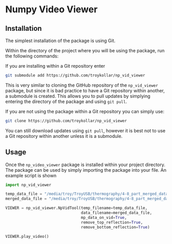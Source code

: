 # Numpy Video Viewer

## Installation

The simplest installation of the package is using Git.

Within the directory of the project where you will be using the package, run the following commands:

If you are installing within a Git repository enter

```bash
git submodule add https://github.com/troykollar/np_vid_viewer
```

This is very similar to cloning the GitHub repository of the `np_vid_viewer` package, but since it is bad practice to have a Git repository within another, a submodule is created. This allows you to pull updates by simplying entering the directory of the package and using `git pull`.

If you are not using the package within a Git repository you can simply use:

```bash
git clone https://github.com/troykollar/np_vid_viewer
```

You can still download updates using `git pull`, however it is best not to use a Git repository within another unless it is a submodule.

## Usage

Once the `np_video_viewer` package is installed within your project directory. The package can be used by simply importing the package into your file. An example script is shown

```python
import np_vid_viewer

temp_data_file = "/media/troy/TroyUSB/thermography/4-8_part_merged_data/4-8_part_merged_data/thermal_cam_temps.npy"
merged_data_file = "/media/troy/TroyUSB/thermography/4-8_part_merged_data/4-8_part_merged_data/merged_data.npy"

VIEWER = np_vid_viewer.NpVidTool(temp_filename=temp_data_file,
                                 data_filename=merged_data_file,
                                 mp_data_on_vid=True,
                                 remove_top_reflection=True,
                                 remove_bottom_reflection=True)

VIEWER.play_video()
```
